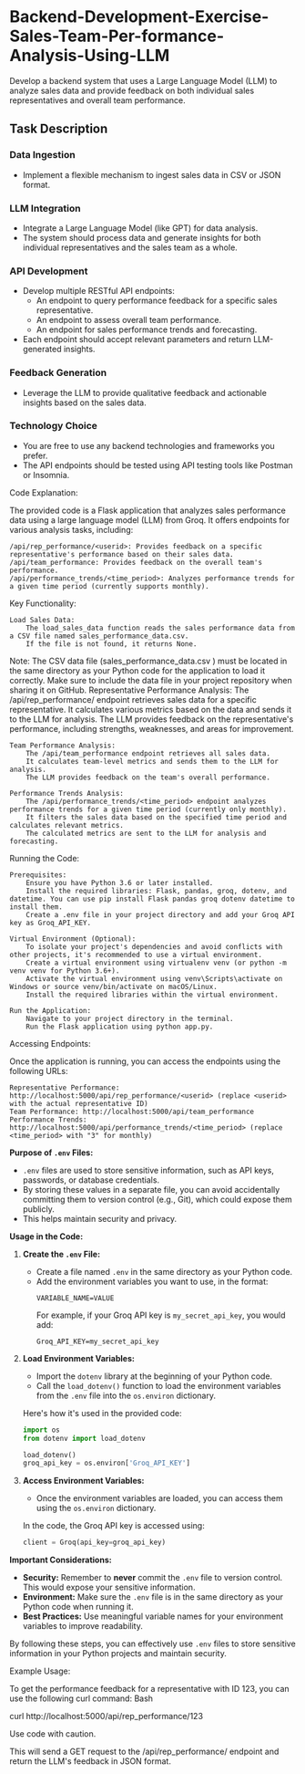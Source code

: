 # Backend-Development-Exercise-Sales-Team-Per-formance-Analysis-Using-LLM
 Develop a backend system that uses a Large Language Model (LLM) to analyze  sales data and provide feedback on both individual sales representatives and  overall team performance.

 ## Task Description

### Data Ingestion
* Implement a flexible mechanism to ingest sales data in CSV or JSON format.

### LLM Integration
* Integrate a Large Language Model (like GPT) for data analysis.
* The system should process data and generate insights for both individual representatives and the sales team as a whole.

### API Development
* Develop multiple RESTful API endpoints:
  * An endpoint to query performance feedback for a specific sales representative.
  * An endpoint to assess overall team performance.
  * An endpoint for sales performance trends and forecasting.
* Each endpoint should accept relevant parameters and return LLM-generated insights.

### Feedback Generation
* Leverage the LLM to provide qualitative feedback and actionable insights based on the sales data.

### Technology Choice
* You are free to use any backend technologies and frameworks you prefer.
* The API endpoints should be tested using API testing tools like Postman or Insomnia.


Code Explanation:

The provided code is a Flask application that analyzes sales performance data using a large language model (LLM) from Groq. It offers endpoints for various analysis tasks, including:

    /api/rep_performance/<userid>: Provides feedback on a specific representative's performance based on their sales data.
    /api/team_performance: Provides feedback on the overall team's performance.
    /api/performance_trends/<time_period>: Analyzes performance trends for a given time period (currently supports monthly).

Key Functionality:

    Load Sales Data:
        The load_sales_data function reads the sales performance data from a CSV file named sales_performance_data.csv.
        If the file is not found, it returns None.
Note: The CSV data file (sales_performance_data.csv
) must be located in the same directory as your Python code for the application to load it correctly. Make sure to include the data file in your project repository when sharing it on GitHub.
    Representative Performance Analysis:
        The /api/rep_performance/<userid> endpoint retrieves sales data for a specific representative.
        It calculates various metrics based on the data and sends it to the LLM for analysis.
        The LLM provides feedback on the representative's performance, including strengths, weaknesses, and areas for improvement.

    Team Performance Analysis:
        The /api/team_performance endpoint retrieves all sales data.
        It calculates team-level metrics and sends them to the LLM for analysis.
        The LLM provides feedback on the team's overall performance.

    Performance Trends Analysis:
        The /api/performance_trends/<time_period> endpoint analyzes performance trends for a given time period (currently only monthly).
        It filters the sales data based on the specified time period and calculates relevant metrics.
        The calculated metrics are sent to the LLM for analysis and forecasting.

Running the Code:

    Prerequisites:
        Ensure you have Python 3.6 or later installed.
        Install the required libraries: Flask, pandas, groq, dotenv, and datetime. You can use pip install Flask pandas groq dotenv datetime to install them.
        Create a .env file in your project directory and add your Groq API key as Groq_API_KEY.

    Virtual Environment (Optional):
        To isolate your project's dependencies and avoid conflicts with other projects, it's recommended to use a virtual environment.
        Create a virtual environment using virtualenv venv (or python -m venv venv for Python 3.6+).
        Activate the virtual environment using venv\Scripts\activate on Windows or source venv/bin/activate on macOS/Linux.
        Install the required libraries within the virtual environment.

    Run the Application:
        Navigate to your project directory in the terminal.
        Run the Flask application using python app.py.

Accessing Endpoints:

Once the application is running, you can access the endpoints using the following URLs:

    Representative Performance: http://localhost:5000/api/rep_performance/<userid> (replace <userid> with the actual representative ID)
    Team Performance: http://localhost:5000/api/team_performance
    Performance Trends: http://localhost:5000/api/performance_trends/<time_period> (replace <time_period> with "3" for monthly)


**Purpose of `.env` Files:**

- `.env` files are used to store sensitive information, such as API keys, passwords, or database credentials.
- By storing these values in a separate file, you can avoid accidentally committing them to version control (e.g., Git), which could expose them publicly.
- This helps maintain security and privacy.

**Usage in the Code:**

1. **Create the `.env` File:**
   - Create a file named `.env` in the same directory as your Python code.
   - Add the environment variables you want to use, in the format:
     ```
     VARIABLE_NAME=VALUE
     ```
     For example, if your Groq API key is `my_secret_api_key`, you would add:
     ```
     Groq_API_KEY=my_secret_api_key
     ```

2. **Load Environment Variables:**
   - Import the `dotenv` library at the beginning of your Python code.
   - Call the `load_dotenv()` function to load the environment variables from the `.env` file into the `os.environ` dictionary.

   Here's how it's used in the provided code:

   ```python
   import os
   from dotenv import load_dotenv

   load_dotenv()
   groq_api_key = os.environ['Groq_API_KEY']
   ```

3. **Access Environment Variables:**
   - Once the environment variables are loaded, you can access them using the `os.environ` dictionary.

   In the code, the Groq API key is accessed using:

   ```python
   client = Groq(api_key=groq_api_key)
   ```

**Important Considerations:**

- **Security:** Remember to **never** commit the `.env` file to version control. This would expose your sensitive information.
- **Environment:** Make sure the `.env` file is in the same directory as your Python code when running it.
- **Best Practices:** Use meaningful variable names for your environment variables to improve readability.

By following these steps, you can effectively use `.env` files to store sensitive information in your Python projects and maintain security.


Example Usage:

To get the performance feedback for a representative with ID 123, you can use the following curl command:
Bash

curl http://localhost:5000/api/rep_performance/123

Use code with caution.

This will send a GET request to the /api/rep_performance/<userid> endpoint and return the LLM's feedback in JSON format.
